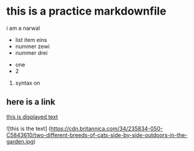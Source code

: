 # this is a practice markdownfile

i am a narwal 
- list item eins  
- nummer zewi 
- nummer drei

* one 
* 2

1. syntax on 

## here is a link 
[this is displayed text](www.google.com)

![this is the text] (https://cdn.britannica.com/34/235834-050-C5843610/two-different-breeds-of-cats-side-by-side-outdoors-in-the-garden.jpg) 
